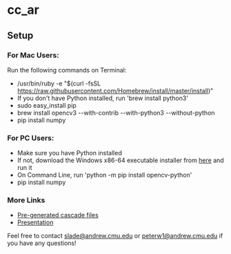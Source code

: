 # cc_ar

## Setup

### For Mac Users:
Run the following commands on Terminal:
- /usr/bin/ruby -e "$(curl -fsSL https://raw.githubusercontent.com/Homebrew/install/master/install)"
- If you don't have Python installed, run 'brew install python3'
- sudo easy_install pip
- brew install opencv3 --with-contrib --with-python3 --without-python
- pip install numpy

### For PC Users:
- Make sure you have Python installed
- If not, download the Windows x86-64 executable installer from [here](https://www.python.org/downloads/release/python-364/) and run it
- On Command Line, run 'python -m pip install opencv-python'
- pip install numpy

### More Links
- [Pre-generated cascade files](https://github.com/opencv/opencv/tree/master/data/haarcascades)
- [Presentation](https://docs.google.com/presentation/d/1bRMzdWZ2t1DNT_oRi9OnqKMsKGw5EJ9c5OL4GtXO3DE/edit?usp=sharing)

Feel free to contact slade@andrew.cmu.edu or peterw1@andrew.cmu.edu if you have any questions!
